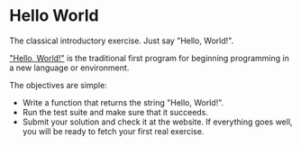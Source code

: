 # Hello World

The classical introductory exercise. Just say "Hello, World!".

["Hello, World!"](https://en.wikipedia.org/wiki/%22Hello,_World!%22_program) is the traditional first program for beginning programming in a new language or environment.

The objectives are simple:

- Write a function that returns the string "Hello, World!".
- Run the test suite and make sure that it succeeds.
- Submit your solution and check it at the website.
If everything goes well, you will be ready to fetch your first real exercise.
